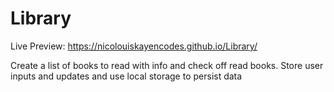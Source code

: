 # Library
Live Preview: https://nicolouiskayencodes.github.io/Library/

Create a list of books to read with info and check off read books.
Store user inputs and updates and use local storage to persist data
